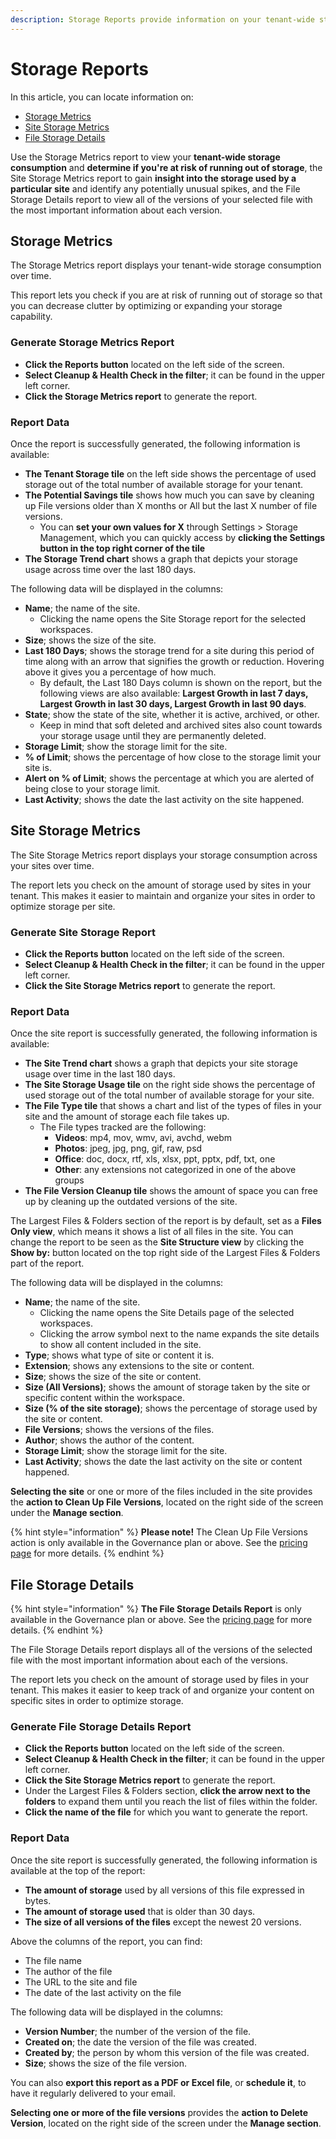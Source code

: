 ```yaml
---
description: Storage Reports provide information on your tenant-wide storage consumption. 
---
```


# Storage Reports

In this article, you can locate information on:

* [Storage Metrics](#storage-metrics)
* [Site Storage Metrics](#site-storage-metrics)
* [File Storage Details](#file-storage-details)

Use the Storage Metrics report to view your **tenant-wide storage consumption** and **determine if you're at risk of running out of storage**, the Site Storage Metrics report to gain **insight into the storage used by a particular site** and identify any potentially unusual spikes, and the File Storage Details report to view all of the versions of your selected file with the most important information about each version.

## Storage Metrics

The Storage Metrics report displays your tenant-wide storage consumption over time.  

This report lets you check if you are at risk of running out of storage so that you can decrease clutter by optimizing or expanding your storage capability.

### Generate Storage Metrics Report

 * **Click the Reports button** located on the left side of the screen.
 * **Select Cleanup & Health Check in the filter**; it can be found in the upper left corner.
 * **Click the Storage Metrics report** to generate the report.

### Report Data

Once the report is successfully generated, the following information is available:

 * **The Tenant Storage tile** on the left side shows the percentage of used storage out of the total number of available storage for your tenant.
 * **The Potential Savings tile** shows how much you can save by cleaning up File versions older than X months or All but the last X number of file versions.
   * You can **set your own values for X** through Settings > Storage Management, which you can quickly access by **clicking the Settings button in the top right corner of the tile**
 * **The Storage Trend chart** shows a graph that depicts your storage usage across time over the last 180 days.


The following data will be displayed in the columns:

* **Name**; the name of the site.
   * Clicking the name opens the Site Storage report for the selected workspaces.
* **Size**; shows the size of the site.
* **Last 180 Days**; shows the storage trend for a site during this period of time along with an arrow that signifies the growth or reduction. Hovering above it gives you a percentage of how much.
   * By default, the Last 180 Days column is shown on the report, but the following views are also available: **Largest Growth in last 7 days, Largest Growth in last 30 days, Largest Growth in last 90 days**.
* **State**; show the state of the site, whether it is active, archived, or other.
  * Keep in mind that soft deleted and archived sites also count towards your storage usage until they are permanently deleted. 
* **Storage Limit**; show the storage limit for the site.
* **% of Limit**; shows the percentage of how close to the storage limit your site is.
* **Alert on % of Limit**; shows the percentage at which you are alerted of being close to your storage limit. 
* **Last Activity**; shows the date the last activity on the site happened.

## Site Storage Metrics

The Site Storage Metrics report displays your storage consumption across your sites over time.  

The report lets you check on the amount of storage used by sites in your tenant. This makes it easier to maintain and organize your sites in order to optimize storage per site.

### Generate Site Storage Report

 * **Click the Reports button** located on the left side of the screen.
 * **Select Cleanup & Health Check in the filter**; it can be found in the upper left corner.
 * **Click the Site Storage Metrics report** to generate the report.

### Report Data

Once the site report is successfully generated, the following information is available:

 * **The Site Trend chart** shows a graph that depicts your site storage usage over time in the last 180 days.
 * **The Site Storage Usage tile** on the right side shows the percentage of used storage out of the total number of available storage for your site.
* **The File Type tile** that shows a chart and list of the types of files in your site and the amount of storage each file takes up. 
  * The File types tracked are the following:
    * **Videos**: mp4, mov, wmv, avi, avchd, webm
    * **Photos**: jpeg, jpg, png, gif, raw, psd
    * **Office**: doc, docx, rtf, xls, xlsx, ppt, pptx, pdf, txt, one
    * **Other**: any extensions not categorized in one of the above groups
* **The File Version Cleanup tile** shows the amount of space you can free up by cleaning up the outdated versions of the site. 

The Largest Files & Folders section of the report is by default, set as a **Files Only view**, which means it shows a list of all files in the site. You can change the report to be seen as the **Site Structure view** by clicking the **Show by:** button located on the top right side of the Largest Files & Folders part of the report.  

The following data will be displayed in the columns:

* **Name**; the name of the site.
   * Clicking the name opens the Site Details page of the selected workspaces.
   * Clicking the arrow symbol next to the name expands the site details to show all content included in the site.
* **Type**; shows what type of site or content it is.
* **Extension**; shows any extensions to the site or content.
* **Size**; shows the size of the site or content.
* **Size (All Versions)**; shows the amount of storage taken by the site or specific content within the workspace.
* **Size (% of the site storage)**; shows the percentage of storage used by the site or content.
* **File Versions**; shows the versions of the files.
* **Author**; shows the author of the content.
* **Storage Limit**; show the storage limit for the site.
* **Last Activity**; shows the date the last activity on the site or content happened.

**Selecting the site** or one or more of the files included in the site provides the **action to Clean Up File Versions**, located on the right side of the screen under the **Manage section**. 

{% hint style="information" %}
**Please note!** The Clean Up File Versions action is only available in the Governance plan or above. See the [pricing page](https://www.syskit.com/products/point/pricing/) for more details.
{% endhint %}

## File Storage Details

{% hint style="information" %}
**The File Storage Details Report** is only available in the Governance plan or above. See the [pricing page](https://www.syskit.com/products/point/pricing/) for more details.
{% endhint %}

The File Storage Details report displays all of the versions of the selected file with the most important information about each of the versions.

The report lets you check on the amount of storage used by files in your tenant. This makes it easier to keep track of and organize your content on specific sites in order to optimize storage.

### Generate File Storage Details Report

 * **Click the Reports button** located on the left side of the screen.
 * **Select Cleanup & Health Check in the filter**; it can be found in the upper left corner.
 * **Click the Site Storage Metrics report** to generate the report.
 * Under the Largest Files & Folders section, **click the arrow next to the folders** to expand them until you reach the list of files within the folder.
 * **Click the name of the file** for which you want to generate the report.

### Report Data

Once the site report is successfully generated, the following information is available at the top of the report:

 * **The amount of storage** used by all versions of this file expressed in bytes.
 * **The amount of storage used** that is older than 30 days.
 * **The size of all versions of the files** except the newest 20 versions.

Above the columns of the report, you can find:

 * The file name
 * The author of the file
 * The URL to the site and file
 * The date of the last activity on the file

The following data will be displayed in the columns:

* **Version Number**; the number of the version of the file.
* **Created on**; the date the version of the file was created.
* **Created by**; the person by whom this version of the file was created. 
* **Size**; shows the size of the file version. 

You can also **export this report as a PDF or Excel file**, or **schedule it**, to have it regularly delivered to your email. 

**Selecting one or more of the file versions** provides the **action to Delete Version**, located on the right side of the screen under the **Manage section**. 
